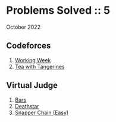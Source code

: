 # Problems Solved :: 5
October 2022

Codeforces
-----------------
1. [Working Week](https://codeforces.com/contest/1735/problem/A)
1. [Tea with Tangerines](https://codeforces.com/contest/1735/problem/B)

Virtual Judge
-----------------
1. [Bars](https://vjudge.net/problem/UVA-12455)
1. [Deathstar](https://open.kattis.com/problems/deathstar)
1. [Snapper Chain (Easy)](https://open.kattis.com/problems/snappereasy)

